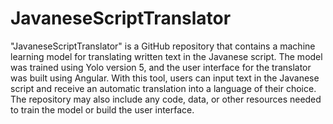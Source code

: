# JavaneseScriptTranslator

"JavaneseScriptTranslator" is a GitHub repository that contains a machine learning model for translating written text in the Javanese script. The model was trained using Yolo version 5, and the user interface for the translator was built using Angular. With this tool, users can input text in the Javanese script and receive an automatic translation into a language of their choice. The repository may also include any code, data, or other resources needed to train the model or build the user interface.